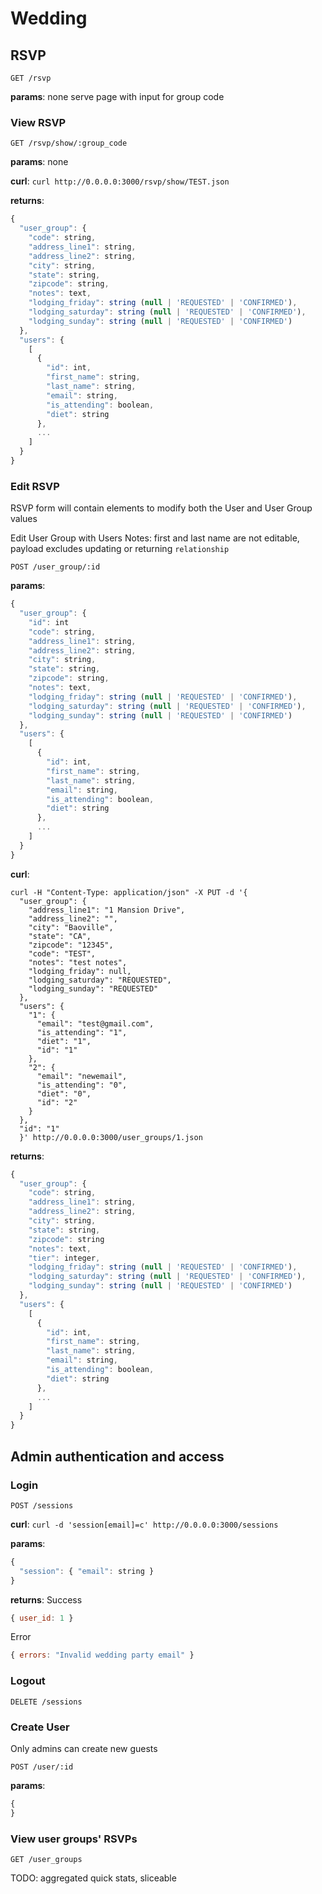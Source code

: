 # Wedding

## RSVP
`GET /rsvp`

<b>params</b>: none
serve page with input for group code

### View RSVP
`GET /rsvp/show/:group_code`

<b>params</b>: none

<b>curl</b>: `curl http://0.0.0.0:3000/rsvp/show/TEST.json`

<b>returns</b>:
```javascript
{
  "user_group": {
    "code": string,
    "address_line1": string,
    "address_line2": string,
    "city": string,
    "state": string,
    "zipcode": string,
    "notes": text,
    "lodging_friday": string (null | 'REQUESTED' | 'CONFIRMED'),
    "lodging_saturday": string (null | 'REQUESTED' | 'CONFIRMED'),
    "lodging_sunday": string (null | 'REQUESTED' | 'CONFIRMED')
  },
  "users": {
    [
      {
        "id": int,
        "first_name": string,
        "last_name": string,
        "email": string,
        "is_attending": boolean,
        "diet": string
      },
      ...
    ]
  }
}
```


### Edit RSVP
RSVP form will contain elements to modify both the User and User Group values

Edit User Group with Users
Notes: first and last name are not editable, payload excludes updating or returning `relationship`

`POST /user_group/:id`

<b>params</b>:
```javascript
{
  "user_group": {
    "id": int
    "code": string,
    "address_line1": string,
    "address_line2": string,
    "city": string,
    "state": string,
    "zipcode": string,
    "notes": text,
    "lodging_friday": string (null | 'REQUESTED' | 'CONFIRMED'),
    "lodging_saturday": string (null | 'REQUESTED' | 'CONFIRMED'),
    "lodging_sunday": string (null | 'REQUESTED' | 'CONFIRMED')
  },
  "users": {
    [
      {
        "id": int,
        "first_name": string,
        "last_name": string,
        "email": string,
        "is_attending": boolean,
        "diet": string
      },
      ...
    ]
  }
}
```

<b>curl</b>:

```
curl -H "Content-Type: application/json" -X PUT -d '{
  "user_group": {
    "address_line1": "1 Mansion Drive",
    "address_line2": "",
    "city": "Baoville",
    "state": "CA",
    "zipcode": "12345",
    "code": "TEST",
    "notes": "test notes",
    "lodging_friday": null,
    "lodging_saturday": "REQUESTED",
    "lodging_sunday": "REQUESTED"
  },
  "users": {
    "1": {
      "email": "test@gmail.com",
      "is_attending": "1",
      "diet": "1",
      "id": "1"
    },
    "2": {
      "email": "newemail",
      "is_attending": "0",
      "diet": "0",
      "id": "2"
    }
  },
  "id": "1"
  }' http://0.0.0.0:3000/user_groups/1.json
  ```

  <b>returns</b>:
  ```javascript
  {
    "user_group": {
      "code": string,
      "address_line1": string,
      "address_line2": string,
      "city": string,
      "state": string,
      "zipcode": string
      "notes": text,
      "tier": integer,
      "lodging_friday": string (null | 'REQUESTED' | 'CONFIRMED'),
      "lodging_saturday": string (null | 'REQUESTED' | 'CONFIRMED'),
      "lodging_sunday": string (null | 'REQUESTED' | 'CONFIRMED')
    },
    "users": {
      [
        {
          "id": int,
          "first_name": string,
          "last_name": string,
          "email": string,
          "is_attending": boolean,
          "diet": string
        },
        ...
      ]
    }
  }
```

## Admin authentication and access
### Login
`POST /sessions`

<b>curl</b>: `curl -d 'session[email]=c' http://0.0.0.0:3000/sessions`

<b>params</b>:
```javascript
{
  "session": { "email": string }
}
```

<b>returns</b>:
Success
```javascript
{ user_id: 1 }
```

Error
```javascript
{ errors: "Invalid wedding party email" }
```

### Logout
`DELETE /sessions`

### Create User
Only admins can create new guests

`POST /user/:id`

<b>params</b>:
```javascript
{
}
```

### View user groups' RSVPs
`GET /user_groups`

TODO: aggregated quick stats, sliceable

